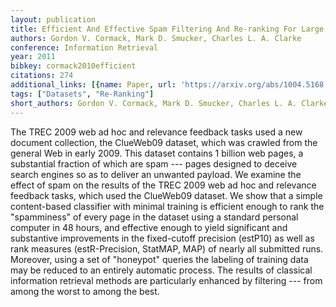 ```yaml
---
layout: publication
title: Efficient And Effective Spam Filtering And Re-ranking For Large Web Datasets
authors: Gordon V. Cormack, Mark D. Smucker, Charles L. A. Clarke
conference: Information Retrieval
year: 2011
bibkey: cormack2010efficient
citations: 274
additional_links: [{name: Paper, url: 'https://arxiv.org/abs/1004.5168'}]
tags: ["Datasets", "Re-Ranking"]
short_authors: Gordon V. Cormack, Mark D. Smucker, Charles L. A. Clarke
---
```

The TREC 2009 web ad hoc and relevance feedback tasks used a new document
collection, the ClueWeb09 dataset, which was crawled from the general Web in
early 2009. This dataset contains 1 billion web pages, a substantial fraction
of which are spam --- pages designed to deceive search engines so as to deliver
an unwanted payload. We examine the effect of spam on the results of the TREC
2009 web ad hoc and relevance feedback tasks, which used the ClueWeb09 dataset.
We show that a simple content-based classifier with minimal training is
efficient enough to rank the "spamminess" of every page in the dataset using a
standard personal computer in 48 hours, and effective enough to yield
significant and substantive improvements in the fixed-cutoff precision (estP10)
as well as rank measures (estR-Precision, StatMAP, MAP) of nearly all submitted
runs. Moreover, using a set of "honeypot" queries the labeling of training data
may be reduced to an entirely automatic process. The results of classical
information retrieval methods are particularly enhanced by filtering --- from
among the worst to among the best.